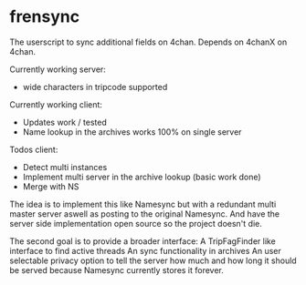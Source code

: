 # frensync
The userscript to sync additional fields on 4chan.
Depends on 4chanX on 4chan.

Currently working server:
* wide characters in tripcode supported

Currently working client:
* Updates work / tested
* Name lookup in the archives works 100% on single server

Todos client:
* Detect multi instances 
* Implement multi server in the archive lookup (basic work done)
* Merge with NS


The idea is to implement this like Namesync but with a redundant multi master server aswell as posting to the original Namesync.
And have the server side implementation open source so the project doesn't die.

The second goal is to provide a broader interface:
A TripFagFinder like interface to find active threads
An sync functionality in archives
An user selectable privacy option to tell the server how much and how long it should be served because Namesync currently stores it forever.
